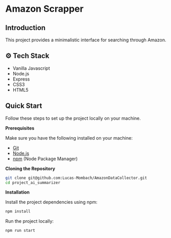 # Amazon Scrapper

## Introduction

This project provides a minimalistic interface for searching through Amazon.

## ⚙️ Tech Stack

- Vanilla Javascript
- Node.js
- Express
- CSS3
- HTML5

## Quick Start

Follow these steps to set up the project locally on your machine.

**Prerequisites**

Make sure you have the following installed on your machine:

- [Git](https://git-scm.com/)
- [Node.js](https://nodejs.org/en)
- [npm](https://www.npmjs.com/) (Node Package Manager)

**Cloning the Repository**

```bash
git clone git@github.com:Lucas-Mombach/AmazonDataCollector.git
cd project_ai_summarizer
```

**Installation**

Install the project dependencies using npm:

```bash
npm install
```
Run the project locally:

```bash
npm run start
```
